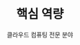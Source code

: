 ---
widget: portfolio
headless: true
weight: 30

title: '핵심 역량'
subtitle: '클라우드 컴퓨팅 전문 분야'

content:
  page_type: skill
  filter_default: 0
  filter_button:
    - name: All
      tag: '*'
    - name: Cloud
      tag: cloud
    - name: DevOps
      tag: devops

design:
  columns: '2'
  view: showcase
  flip_alt_rows: false
---